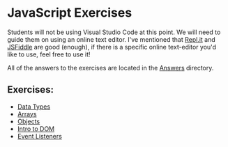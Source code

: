 # JavaScript Exercises
Students will not be using Visual Studio Code at this point. We will need to guide them on using an online text editor. I've mentioned that [Repl.it](https://repl.it) and [JSFiddle](https://jsfiddle.net/) are good (enough), if there is a specific online text-editor you'd like to use, feel free to use it!

All of the answers to the exercises are located in the [Answers](./answers) directory.

## Exercises:
- [Data Types](./data-types.js)
- [Arrays](./arrays.js)
- [Objects](./objects.js)
- [Intro to DOM](./Intro-To-DOM/)
- [Event Listeners](./Event-Listeners/)